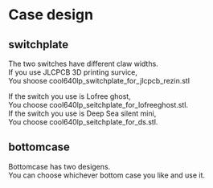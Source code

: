 # Case design

## switchplate

The two switches have different claw widths.
<br>
If you use JLCPCB 3D printing survice,
<br>
You shoose
cool640lp_switchplate_for_jlcpcb_rezin.stl
<br>

If the switch you use is Lofree ghost,
<br>
You choose cool640lp_seitchplate_for_lofreeghost.stl.
<br>
If the switch you use is Deep Sea silent mini,
<br>
You choose cool640lp_seitchplate_for_ds.stl.
<br>

## bottomcase

Bottomcase has two desigens.
<br>
You can choose whichever bottom case you like and use it.
<br>
